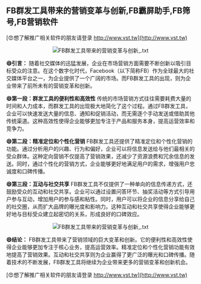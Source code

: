 ## **FB群发工具带来的营销变革与创新,FB霸屏助手,FB筛号,FB营销软件**

[😍想了解推广相关软件的朋友请登录 http://www.vst.tw](http://www.vst.tw)

 <center><img src="https://vst.tw/MP4/tuiguang/png/6.png" alt="FB群发工具带来的营销变革与创新_.txt"></center>

**😄引言：**
随着社交媒体的迅猛发展，企业在市场营销方面需要不断创新以吸引目标受众的注意。在这个数字化时代，Facebook（以下简称FB）作为全球最大的社交媒体平台之一，为企业提供了一个广阔的市场。而FB群发工具的出现，则为企业带来了前所未有的营销变革和创新。

**😄第一段：群发工具的便利性和高效性**
传统的市场营销方式往往需要耗费大量的时间和人力成本，而群发工具的出现极大地简化了这个过程。通过FB群发工具，企业可以快速发送大量的信息、通知和促销活动，而无需逐个手动发送或借助其他传统渠道。这种高效性使得企业能够更加专注于产品和服务本身，提高运营效率和竞争力。

**😄第二段：精准定位和个性化营销**
FB群发工具还提供了精准定位和个性化营销的功能。通过分析用户的兴趣、行为和偏好，企业可以将信息发送给与他们最相关的受众群体。这种定向营销不仅提高了营销效果，还减少了资源浪费和冗余信息的发送。同时，通过个性化的营销方式，企业能够更好地满足用户的需求，增强用户忠诚度和口碑传播。

**😄第三段：互动与社交共享**
FB群发工具不仅提供了一种单向的信息传递方式，还鼓励受众的互动和社交共享。企业可以通过设置问答环节、抽奖活动等方式引导用户参与互动，增加用户的参与感和粘性。同时，用户可以将企业的信息分享给自己的社交圈，从而扩大品牌的曝光度和影响力。这种互动和社交共享使得企业能够更好地与目标受众建立起密切的关系，形成良好的口碑效应。

 <center><img src="https://vst.tw/MP4/tuiguang/png/3.png" alt="FB群发工具带来的营销变革与创新_.txt"></center>

**😄结论：**
FB群发工具带来了营销领域的巨大变革和创新。它的便利性和高效性使得企业能够更加专注于核心业务，提高运营效率。精准定位和个性化营销功能有效地提高了营销效果。互动和社交共享则为企业赢得了更广泛的曝光和口碑传播。随着技术的不断发展，FB群发工具将继续为企业带来更多的营销变革和创新机会。

[😍想了解推广相关软件的朋友请登录 http://www.vst.tw](http://www.vst.tw)




